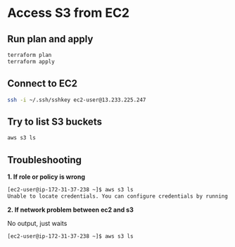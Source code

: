 # Access S3 from EC2

## Run plan and apply

```sh
terraform plan
terraform apply
```

## Connect to EC2

```sh
ssh -i ~/.ssh/sshkey ec2-user@13.233.225.247
```

## Try to list S3 buckets

```sh
aws s3 ls
```

## Troubleshooting

**1. If role or policy is wrong**

```sh
[ec2-user@ip-172-31-37-238 ~]$ aws s3 ls
Unable to locate credentials. You can configure credentials by running "aws configure".
```

**2. If network problem between ec2 and s3**

No output, just waits

```sh
[ec2-user@ip-172-31-37-238 ~]$ aws s3 ls

```

